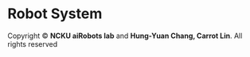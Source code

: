 # Robot System


Copyright © **NCKU aiRobots lab** and **Hung-Yuan Chang, Carrot Lin**. All rights reserved
